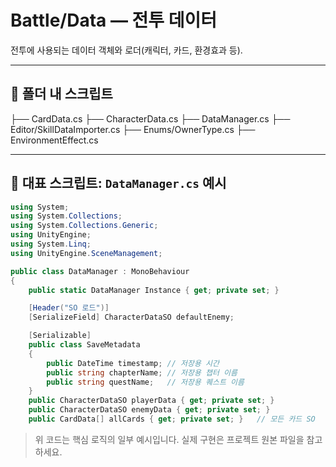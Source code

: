 # Battle/Data — 전투 데이터

전투에 사용되는 데이터 객체와 로더(캐릭터, 카드, 환경효과 등).

---

## 📂 폴더 내 스크립트
 ├── CardData.cs
 ├── CharacterData.cs
 ├── DataManager.cs
 ├── Editor/SkillDataImporter.cs
 ├── Enums/OwnerType.cs
 ├── EnvironmentEffect.cs

---

## 🔎 대표 스크립트: `DataManager.cs` 예시

```csharp
using System;
using System.Collections;
using System.Collections.Generic;
using UnityEngine;
using System.Linq;
using UnityEngine.SceneManagement;

public class DataManager : MonoBehaviour
{
    public static DataManager Instance { get; private set; }

    [Header("SO 로드")]
    [SerializeField] CharacterDataSO defaultEnemy;

    [Serializable]
    public class SaveMetadata
    {
        public DateTime timestamp; // 저장용 시간
        public string chapterName; // 저장용 챕터 이름
        public string questName;   // 저장용 퀘스트 이름
    }
    public CharacterDataSO playerData { get; private set; }
    public CharacterDataSO enemyData { get; private set; }
    public CardData[] allCards { get; private set; }   // 모든 카드 SO

```

> 위 코드는 핵심 로직의 일부 예시입니다. 실제 구현은 프로젝트 원본 파일을 참고하세요.
